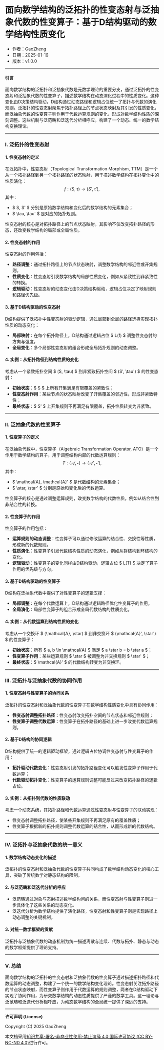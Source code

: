 # **面向数学结构的泛拓扑的性变态射与泛抽象代数的性变算子：基于D结构驱动的数学结构性质变化**

- 作者：GaoZheng
- 日期：2025-01-16
- 版本：v1.0.0

---

#### **引言**

面向数学结构的泛拓扑和泛抽象代数是元数学理论的重要分支，通过泛拓扑的性变态射和泛抽象代数的性变算子，描述数学结构在动态演化过程中的性质变化。这种变化由D决策结构驱动，D结构通过动态路径和逻辑占位统一了拓扑与代数的演化规则。泛拓扑的性变态射聚焦于拓扑路径上的节点状态映射及其引发的性质变化，而泛抽象代数的性变算子则作用于代数运算规则的变化，形成对数学结构性质的深刻调整。这些机制与泛范畴和泛迭代分析相呼应，构建了一个动态、统一的数学结构变换理论。

---

### **I. 泛拓扑的性变态射**

#### **1. 性变态射的定义**
在泛拓扑中，性变态射（Topological Transformation Morphism, TTM）是一个从一个拓扑路径到另一个拓扑路径的状态映射，用于描述数学结构在拓扑变化中的性质演化：
$$
f : (S, \tau) \to (S', \tau'),
$$
其中：
- $ S, S' $ 分别是原始数学结构和变化后的数学结构的元素集合；
- $ \tau, \tau' $ 是对应的拓扑规则。

性变态射的核心是对拓扑路径上的节点状态映射，其影响不仅改变拓扑路径的形态，还改变数学结构的局部或全局性质。

#### **2. 性变态射的作用**
性变态射的作用包括：
- **路径调整**：通过拓扑路径上的节点状态映射，调整数学结构的邻近性或开集规则。
- **性质变化**：性变态射引发数学结构的局部性质变化，例如从紧致性到非紧致性的转换。
- **逻辑驱动**：性变态射的动态变化由D决策结构驱动，逻辑占位决定了映射规则和路径优先级。

#### **3. 基于D结构驱动的性变态射**
D结构提供了泛拓扑中性变态射的驱动逻辑，通过局部到全局的路径选择实现拓扑性质的动态变化：
- **局部映射**：在每个拓扑路径上，D结构通过逻辑占位 $ L(f) $ 调整性变态射的方向与强度。
- **全局变化**：多个局部性变态射的组合形成全局拓扑规则的动态调整。

#### **4. 实例：从拓扑路径到结构性质的变化**
考虑从一个紧致拓扑空间 $ (S, \tau) $ 到非紧致拓扑空间 $ (S', \tau') $ 的性变态射：
- **初始状态**：$ S $ 上所有开集满足有限覆盖的紧致性；
- **性变态射作用**：某些节点的状态映射改变了开集覆盖的邻近性，形成非紧致特性；
- **最终状态**：$ S' $ 上开集规则不再满足有限覆盖，拓扑性质转变为非紧致。

---

### **II. 泛抽象代数的性变算子**

#### **1. 性变算子的定义**
在泛抽象代数中，性变算子（Algebraic Transformation Operator, ATO）是一个作用于数学结构的算子，用于调整结构内部的代数运算规则：
$$
T : (\mathcal{A}, \star) \to (\mathcal{A}', \star'),
$$
其中：
- $ \mathcal{A}, \mathcal{A}' $ 是代数结构的元素集合；
- $ \star, \star' $ 分别是原始和变化后的代数运算。

性变算子的核心是通过调整运算规则，改变数学结构的代数性质，例如从结合性到非结合性的转换。

#### **2. 性变算子的作用**
性变算子的作用包括：
- **运算规则的动态调整**：性变算子可以通过修改运算的结合性、交换性等性质，形成新的代数规则。
- **性质演化**：性变算子引发代数结构性质的动态演化，例如从群结构到环结构的变化。
- **逻辑驱动**：性变算子的变化同样由D结构驱动，逻辑占位 $ L(T) $ 决定了算子作用的优先级与方向。

#### **3. 基于D结构驱动的性变算子**
D结构在泛抽象代数中提供了对性变算子的逻辑支撑：
- **局部调整**：在每个代数运算上，D结构通过逻辑路径优化性变算子的作用。
- **全局演化**：局部性变算子的组合形成全局代数结构的性质变化。

#### **4. 实例：从代数运算到结构性质的变化**
考虑从一个交换环 $ (\mathcal{A}, \star) $ 到非交换环 $ (\mathcal{A}', \star') $ 的性变算子：
- **初始状态**：所有 $ a, b \in \mathcal{A} $ 满足 $ a \star b = b \star a $；
- **性变算子作用**：某些运算规则 $ \star $ 被调整为非交换规则 $ \star' $；
- **最终状态**：$ \mathcal{A}' $ 的代数结构转变为非交换环。

---

### **III. 泛拓扑与泛抽象代数的协同作用**

#### **1. 性变态射与性变算子的协同关系**
泛拓扑的性变态射和泛抽象代数的性变算子在数学结构性质变化中具有协同作用：
- **性变态射调整拓扑路径**：性变态射改变拓扑空间的节点状态和邻近性规则；
- **性变算子调整代数运算**：性变算子在拓扑路径的基础上进一步改变代数运算规则。

#### **2. 基于D结构的协同逻辑**
D结构提供了统一的逻辑驱动框架，通过逻辑占位协调性变态射与性变算子的作用：
- **拓扑驱动代数变化**：性变态射引发的拓扑路径变化可以触发性变算子作用于代数运算；
- **代数驱动拓扑变化**：性变算子的运算规则调整可能反过来改变拓扑路径的逻辑占位。

#### **3. 实例：从拓扑到代数的性质联动**
考虑一个动态系统，其拓扑路径和代数运算通过性变态射与性变算子的联动实现：
- 性变态射调整拓扑路径，使某些开集规则不再满足原有的覆盖性质；
- 性变算子根据新的拓扑规则调整代数运算的结合性，从而形成新的代数结构。

---

### **IV. 泛拓扑与泛抽象代数的统一意义**

#### **1. 数学结构动态变化的描述**
泛拓扑的性变态射和泛抽象代数的性变算子共同构成了数学结构动态变化的核心工具，突破了传统数学对静态结构的限制。

#### **2. 与泛范畴和泛迭代分析的呼应**
- 泛范畴通过对象与态射描述数学结构间的关系，而性变态射与性变算子则进一步具体化了这些关系的动态变化。
- 泛迭代分析为数学结构提供了演化路径，性变态射和性变算子则是实现路径上动态调整的关键机制。

#### **3. 对统一数学框架的贡献**
泛拓扑与泛抽象代数的动态机制为统一描述离散与连续、代数与拓扑、静态与动态的数学框架提供了理论支持。

---

### **V. 总结**

面向数学结构的泛拓扑的性变态射和泛抽象代数的性变算子通过描述拓扑路径和代数运算的动态调整，构建了一个统一的数学结构变化理论。性变态射关注拓扑路径的节点状态映射，而性变算子则作用于代数运算的规则调整，两者在D结构驱动下实现了协同作用，为研究数学结构的动态性质提供了严谨的数学工具。这一理论与泛范畴和泛迭代分析相呼应，为动态数学结构的全局统一提供了深远的支持。

---

**许可声明 (License)**

Copyright (C) 2025 GaoZheng 

本文档采用[知识共享-署名-非商业性使用-禁止演绎 4.0 国际许可协议 (CC BY-NC-ND 4.0)](https://creativecommons.org/licenses/by-nc-nd/4.0/deed.zh-Hans)进行许可。
